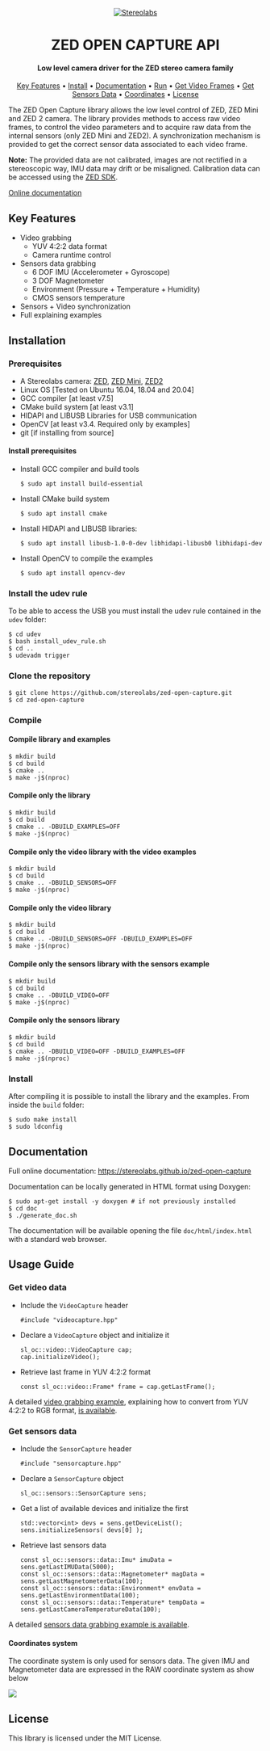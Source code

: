 <p align="center">
  <a href="https://www.stereolabs.com"> <img src="https://github.com/stereolabs/zed-open-capture/blob/master/images/Picto+STEREOLABS_Black.jpg?raw=true" alt="Stereolabs"> </a>

<h1 align="center">
  ZED OPEN CAPTURE API
  <br>
</h1>

<h4 align="center">Low level camera driver for the ZED stereo camera family</h4>

<p align="center">
  <a href="#key-features">Key Features</a> •
  <a href="#installation">Install</a> •
  <a href="#documentation">Documentation</a> •
  <a href="#usage-guide">Run</a> •
  <a href="#get-video-data">Get Video Frames</a> •
  <a href="#get-sensors-data">Get Sensors Data</a> •
  <a href="#coordinates-system">Coordinates</a> •
  <a href="#license">License</a>
</p>

The ZED Open Capture library allows the low level control of ZED, ZED Mini and ZED 2 camera. The library provides methods to access raw video frames, to control the video parameters and to acquire raw data from the internal sensors (only ZED Mini and ZED2). A synchronization mechanism is provided to get the correct sensor data associated to each video frame.

**Note:** The provided data are not calibrated, images are not rectified in a stereoscopic way, IMU data may drift or be misaligned.
Calibration data can be accessed using the [ZED SDK](https://www.stereolabs.com/developers/release/).

[Online documentation](https://stereolabs.github.io/zed-open-capture)

## Key Features
 * Video grabbing
    - YUV 4:2:2 data format
    - Camera runtime control
 * Sensors data grabbing
    - 6 DOF IMU (Accelerometer + Gyroscope)
    - 3 DOF Magnetometer 
    - Environment (Pressure + Temperature + Humidity)
    - CMOS sensors temperature
 * Sensors + Video synchronization
 * Full explaining examples

## Installation

### Prerequisites

 * A Stereolabs camera: [ZED](https://www.stereolabs.com/zed/), [ZED Mini](https://www.stereolabs.com/zed-mini/), [ZED2](https://www.stereolabs.com/zed-2/)
 * Linux OS [Tested on Ubuntu 16.04, 18.04 and 20.04]
 * GCC compiler [at least v7.5]
 * CMake build system [at least v3.1] 
 * HIDAPI and LIBUSB Libraries for USB communication
 * OpenCV [at least v3.4. Required only by examples]
 * git [if installing from source]

#### Install prerequisites

* Install GCC compiler and build tools

    `$ sudo apt install build-essential`

* Install CMake build system

    `$ sudo apt install cmake`

* Install HIDAPI and LIBUSB libraries:

    `$ sudo apt install libusb-1.0-0-dev libhidapi-libusb0 libhidapi-dev`

* Install OpenCV to compile the examples

    `$ sudo apt install opencv-dev`

### Install the udev rule 
To be able to access the USB you must install the udev rule contained in the `udev` folder:

    $ cd udev
    $ bash install_udev_rule.sh
    $ cd ..
    $ udevadm trigger

### Clone the repository
    
    $ git clone https://github.com/stereolabs/zed-open-capture.git
    $ cd zed-open-capture

### Compile

#### Compile library and examples

    $ mkdir build
    $ cd build
    $ cmake ..
    $ make -j$(nproc)

#### Compile only the library

    $ mkdir build
    $ cd build
    $ cmake .. -DBUILD_EXAMPLES=OFF 
    $ make -j$(nproc)

#### Compile only the video library with the video examples

    $ mkdir build
    $ cd build
    $ cmake .. -DBUILD_SENSORS=OFF
    $ make -j$(nproc)

#### Compile only the video library

    $ mkdir build
    $ cd build
    $ cmake .. -DBUILD_SENSORS=OFF -DBUILD_EXAMPLES=OFF
    $ make -j$(nproc)

#### Compile only the sensors library with the sensors example
    
    $ mkdir build
    $ cd build
    $ cmake .. -DBUILD_VIDEO=OFF
    $ make -j$(nproc)

#### Compile only the sensors library
    
    $ mkdir build
    $ cd build
    $ cmake .. -DBUILD_VIDEO=OFF -DBUILD_EXAMPLES=OFF
    $ make -j$(nproc)
    
### Install

After compiling it is possible to install the library and the examples.
From inside the `build` folder:

    $ sudo make install
    $ sudo ldconfig

## Documentation

Full online documentation: https://stereolabs.github.io/zed-open-capture

Documentation can be locally generated in HTML format using Doxygen:

    $ sudo apt-get install -y doxygen # if not previously installed
    $ cd doc
    $ ./generate_doc.sh
    
The documentation will be available opening the file `doc/html/index.html` with a standard web browser.

## Usage Guide

### Get video data

* Include the `VideoCapture` header
    
    `#include "videocapture.hpp"`

* Declare a `VideoCapture` object and initialize it

    ```
    sl_oc::video::VideoCapture cap;
    cap.initializeVideo();
    ```

* Retrieve last frame in YUV 4:2:2 format

    `const sl_oc::video::Frame* frame = cap.getLastFrame();`

A detailed [video grabbing example](https://github.com/stereolabs/zed-open-capture/blob/master/examples/zed_oc_video_example.cpp), 
explaining how to convert from YUV 4:2:2 to RGB format, 
[is available](https://github.com/stereolabs/zed-open-capture/blob/master/examples/zed_oc_video_example.cpp).

### Get sensors data

* Include the `SensorCapture` header

    `#include "sensorcapture.hpp"`

* Declare a `SensorCapture` object

    `sl_oc::sensors::SensorCapture sens;`

* Get a list of available devices and initialize the first

    ```
    std::vector<int> devs = sens.getDeviceList();
    sens.initializeSensors( devs[0] );
    ```

* Retrieve last sensors data

    ```
    const sl_oc::sensors::data::Imu* imuData = sens.getLastIMUData(5000);
    const sl_oc::sensors::data::Magnetometer* magData = sens.getLastMagnetometerData(100);
    const sl_oc::sensors::data::Environment* envData = sens.getLastEnvironmentData(100);
    const sl_oc::sensors::data::Temperature* tempData = sens.getLastCameraTemperatureData(100);
    ```

A detailed [sensors data grabbing example is available](https://github.com/stereolabs/zed-open-capture/blob/master/examples/zed_oc_sensors_example.cpp).

#### Coordinates system

The coordinate system is only used for sensors data. The given IMU and Magnetometer data are expressed in the RAW coordinate system as show below

![](./images/imu_axis.jpg)

## License

This library is licensed under the MIT License.
